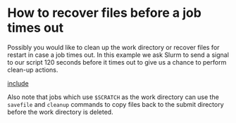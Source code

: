 # How to recover files before a job times out

Possibly you would like to clean up the work directory or recover
files for restart in case a job times out. In this example we ask Slurm
to send a signal to our script 120 seconds before it times out to give
us a chance to perform clean-up actions.

[include](files/slurm-timeout-cleanup.sh)

Also note that jobs which use `$SCRATCH` as the work directory
can use the `savefile` and `cleanup` commands to copy files back to the submit directory
before the work directory is deleted.
